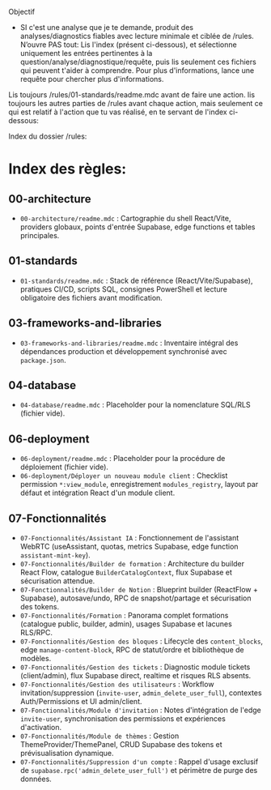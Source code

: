 Objectif
- SI c'est une analyse que je te demande, produit des analyses/diagnostics fiables avec lecture minimale et ciblée de /rules. N’ouvre PAS tout: Lis l'index (présent ci-dessous), et sélectionne uniquement les entrées pertinentes à la question/analyse/diagnostique/requête, puis lis seulement ces fichiers qui peuvent t'aider à comprendre. Pour plus d'informations, lance une requête pour chercher plus d'informations.

Lis toujours /rules/01-standards/readme.mdc avant de faire une action. lis toujours les autres parties de /rules avant chaque action, mais seulement ce qui est relatif à l'action que tu vas réalisé, en te servant de l'index ci-dessous: 


Index du dossier /rules: 

# Index des règles:

## 00-architecture
- `00-architecture/readme.mdc` : Cartographie du shell React/Vite, providers globaux, points d'entrée Supabase, edge functions et tables principales.

## 01-standards
- `01-standards/readme.mdc` : Stack de référence (React/Vite/Supabase), pratiques CI/CD, scripts SQL, consignes PowerShell et lecture obligatoire des fichiers avant modification.

## 03-frameworks-and-libraries
- `03-frameworks-and-libraries/readme.mdc` : Inventaire intégral des dépendances production et développement synchronisé avec `package.json`.

## 04-database
- `04-database/readme.mdc` : Placeholder pour la nomenclature SQL/RLS (fichier vide).

## 06-deployment
- `06-deployment/readme.mdc` : Placeholder pour la procédure de déploiement (fichier vide).
- `06-deployment/Déployer un nouveau module client` : Checklist permission `*:view_module`, enregistrement `modules_registry`, layout par défaut et intégration React d'un module client.

## 07-Fonctionnalités
- `07-Fonctionnalités/Assistant IA` : Fonctionnement de l'assistant WebRTC (useAssistant, quotas, metrics Supabase, edge function `assistant-mint-key`).
- `07-Fonctionnalités/Builder de formation` : Architecture du builder React Flow, catalogue `BuilderCatalogContext`, flux Supabase et sécurisation attendue.
- `07-Fonctionnalités/Builder de Notion` : Blueprint builder (ReactFlow + Supabase), autosave/undo, RPC de snapshot/partage et sécurisation des tokens.
- `07-Fonctionnalités/Formation` : Panorama complet formations (catalogue public, builder, admin), usages Supabase et lacunes RLS/RPC.
- `07-Fonctionnalités/Gestion des bloques` : Lifecycle des `content_blocks`, edge `manage-content-block`, RPC de statut/ordre et bibliothèque de modèles.
- `07-Fonctionnalités/Gestion des tickets` : Diagnostic module tickets (client/admin), flux Supabase direct, realtime et risques RLS absents.
- `07-Fonctionnalités/Gestion des utilisateurs` : Workflow invitation/suppression (`invite-user`, `admin_delete_user_full`), contextes Auth/Permissions et UI admin/client.
- `07-Fonctionnalités/Module d'invitation` : Notes d'intégration de l'edge `invite-user`, synchronisation des permissions et expériences d'activation.
- `07-Fonctionnalités/Module de thèmes` : Gestion ThemeProvider/ThemePanel, CRUD Supabase des tokens et prévisualisation dynamique.
- `07-Fonctionnalités/Suppression d'un compte` : Rappel d'usage exclusif de `supabase.rpc('admin_delete_user_full')` et périmètre de purge des données.
